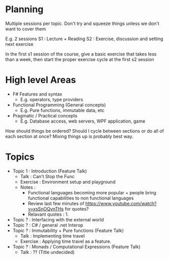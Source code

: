 # Planning
Multiple sessions per topic. Don't try and squeeze things unless we don't want to cover them

E.g. 2 sessions
  S1 : Lecture + Reading
  S2 : Exercise, discussion and setting next exercise

In the first s1 session of the course, give a basic exercise that takes less than a week, then start the proper exercise cycle at the first s2 session

# High level Areas
- F# Features and syntax
  - E.g. operators, type providers
- Functional Programming (General concepts)
  - E.g. Pure functions, immutable data, etc    
- Pragmatic / Practical concepts
  -  E.g. Database access, web servers, WPF application, game

How should things be ordered? Should I cycle between sections or do all of each section at once? Mixing things up is probably best way.

# Topics

- Topic 1 : Introduction (Feature Talk)
  - Talk : Can't Stop the Func
  - Exercise : Environment setup and playground
  - Notes :
    - Functional languages becoming more popular + people bring functional capabilities to non functional languages
    - Review last few minutes of https://www.youtube.com/watch?v=xsSnOQynTHs for quotes?
    - Relavant quotes : 1.
- Topic ? : Interfacing with the external world
- Topic ? : C# / general .net Interop
- Topic ? : Immutability + Pure functions (Feature Talk)
  - Talk : Implementing time travel
  - Exercise : Applying time travel as a feature.
- Topic ? : Monads / Computational Expressions (Feature Talk)
  - Talk : ?? (Title undecided)
